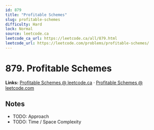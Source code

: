 ```yaml
--- 
id: 879
title: "Profitable Schemes"
slug: profitable-schemes
difficulty: Hard
lock: Normal
source: leetcode.ca
leetcode_ca_url: https://leetcode.ca/all/879.html
leetcode_url: https://leetcode.com/problems/profitable-schemes/
---
```


# 879. Profitable Schemes

**Links:** [Profitable Schemes @ leetcode.ca](https://leetcode.ca/all/879.html) · [Profitable Schemes @ leetcode.com](https://leetcode.com/problems/profitable-schemes/)

## Notes
- TODO: Approach
- TODO: Time / Space Complexity
